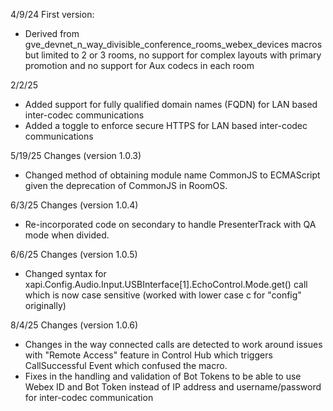 4/9/24 First version:

- Derived from gve_devnet_n_way_divisible_conference_rooms_webex_devices macros but limited to 2 or 3 rooms, no support for complex layouts with primary promotion and no support for Aux codecs in each room

2/2/25

- Added support for fully qualified domain names (FQDN) for LAN based inter-codec communications
- Added a toggle to enforce secure HTTPS for LAN based inter-codec communications

5/19/25 Changes (version 1.0.3)

- Changed method of obtaining module name CommonJS to ECMAScript given the deprecation of CommonJS in RoomOS.

6/3/25 Changes (version 1.0.4)

- Re-incorporated code on secondary to handle PresenterTrack with QA mode when divided.

6/6/25 Changes (version 1.0.5)

- Changed syntax for xapi.Config.Audio.Input.USBInterface[1].EchoControl.Mode.get() call which is now case sensitive (worked with lower case c for "config" originally)

8/4/25 Changes (version 1.0.6)

- Changes in the way connected calls are detected to work around issues with "Remote Access" feature in Control Hub which triggers CallSuccessful Event which confused the macro.
- Fixes in the handling and validation of Bot Tokens to be able to use Webex ID and Bot Token instead of IP address and username/password for inter-codec communication
